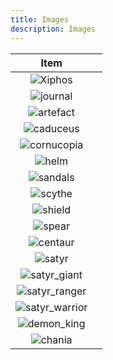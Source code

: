 ```yaml
---
title: Images
description: Images
---
```


|                           Item                            |     |
| :-------------------------------------------------------: | :-- |
|          ![Xiphos](/img/khloe/items/xiphos.png)           |     |
|         ![journal](/img/khloe/items/journal.png)          |     |
|        ![artefact](/img/khloe/items/artefact.png)         |     |
|        ![caduceus](/img/khloe/items/caduceus.png)         |     |
|      ![cornucopia](/img/khloe/items/cornucopia.png)       |     |
|            ![helm](/img/khloe/items/helm.png)             |     |
|         ![sandals](/img/khloe/items/sandals.png)          |     |
|          ![scythe](/img/khloe/items/scythe.png)           |     |
|          ![shield](/img/khloe/items/shield.png)           |     |
|           ![spear](/img/khloe/items/spear.png)            |     |
|      ![centaur](/img/khloe/characters/centaur_x.png)      |     |
|         ![satyr](/img/khloe/characters/satyr.png)         |     |
|  ![satyr_giant](/img/khloe/characters/satyr_giant_x.png)  |     |
| ![satyr_ranger](/img/khloe/characters/satyr_ranger_x.png) |     |
| ![satyr_warrior](/img/khloe/characters/satyr_warrior.png) |     |
|    ![demon_king](/img/khloe/characters/demon_king.png)    |     |
|           ![chania](/img/khloe/maps/chania.png)           |     |

